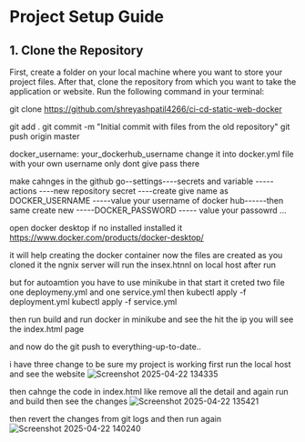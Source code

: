 # Project Setup Guide

## 1. Clone the Repository

First, create a folder on your local machine where you want to store your project files. After that, clone the repository from which you want to take the application or website. Run the following command in your terminal:


git clone https://github.com/shreyashpatil4266/ci-cd-static-web-docker



git add .
git commit -m "Initial commit with files from the old repository"
git push origin master


docker_username: your_dockerhub_username
change it into docker.yml file with your own username only dont give pass there 


make cahnges in the github go--settings----secrets and variable -----actions ----new repository secret ----create give name as DOCKER_USERNAME -----value your username of docker hub------then same create new -----DOCKER_PASSWORD ----- value your passowrd ...






open docker desktop if no installed installed it https://www.docker.com/products/docker-desktop/

it will help creating the docker container 
now the files are created as you cloned it the ngnix server will run the insex.htnnl on local host after run 



but for autoamtion you have to use minikube in that start it creted two file one deploymeny.yml and one service.yml
then kubectl apply -f deployment.yml              kubectl apply -f service.yml


then run build and run docker in minikube and see the hit the ip you will see the index.html page 



and now do the git push to everything-up-to-date..

i have three change to be sure my project is working first run the local host and see the website 
![Screenshot 2025-04-22 134335](https://github.com/user-attachments/assets/a8a8c84e-4e00-4fc8-89b8-92649dd838f3)

then cahnge the code in index.html like remove all the detail and again run and build then see the changes 
![Screenshot 2025-04-22 135421](https://github.com/user-attachments/assets/36cc3488-ff9a-4e0c-8d4f-1f4e2bb27da5)


then revert the changes from git logs and then run again 
![Screenshot 2025-04-22 140240](https://github.com/user-attachments/assets/b5b2efd6-9551-401e-8a4d-8ed99032277e)


